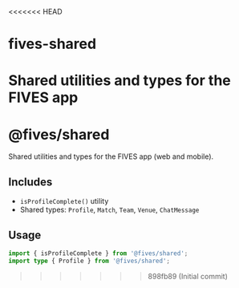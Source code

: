 <<<<<<< HEAD
# fives-shared
Shared utilities and types for the FIVES app
=======
# @fives/shared

Shared utilities and types for the FIVES app (web and mobile).

## Includes

- `isProfileComplete()` utility
- Shared types: `Profile`, `Match`, `Team`, `Venue`, `ChatMessage`

## Usage

```ts
import { isProfileComplete } from '@fives/shared';
import type { Profile } from '@fives/shared';
```
>>>>>>> 898fb89 (Initial commit)
